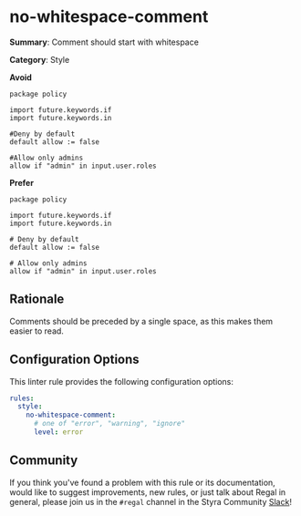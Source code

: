 # no-whitespace-comment

**Summary**: Comment should start with whitespace

**Category**: Style

**Avoid**

```rego
package policy

import future.keywords.if
import future.keywords.in

#Deny by default
default allow := false

#Allow only admins
allow if "admin" in input.user.roles
```

**Prefer**

```rego
package policy

import future.keywords.if
import future.keywords.in

# Deny by default
default allow := false

# Allow only admins
allow if "admin" in input.user.roles
```

## Rationale

Comments should be preceded by a single space, as this makes them easier to read.

## Configuration Options

This linter rule provides the following configuration options:

```yaml
rules: 
  style:
    no-whitespace-comment:
      # one of "error", "warning", "ignore"
      level: error
```

## Community

If you think you've found a problem with this rule or its documentation, would like to suggest improvements, new rules,
or just talk about Regal in general, please join us in the `#regal` channel in the Styra Community
[Slack](https://communityinviter.com/apps/styracommunity/signup)!
